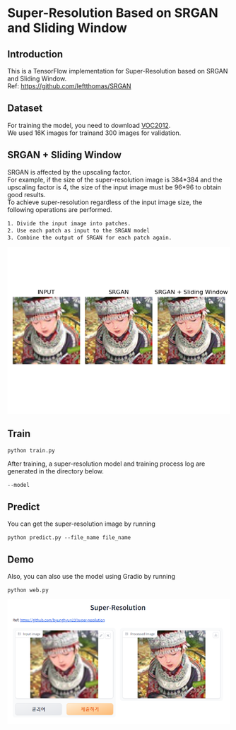 # Super-Resolution Based on SRGAN and Sliding Window

## Introduction
This is a TensorFlow implementation for Super-Resolution based on SRGAN and Sliding Window.  
Ref: https://github.com/leftthomas/SRGAN

## Dataset
For training the model, you need to download [VOC2012](http://host.robots.ox.ac.uk/pascal/VOC/voc2012/).  
We used 16K images for trainand 300 images for validation.

## SRGAN + Sliding Window
SRGAN is affected by the upscaling factor.  
For example, if the size of the super-resolution image is 384\*384 and the upscaling factor is 4, the size of the input image must be 96\*96 to obtain good results.  
To achieve super-resolution regardless of the input image size, the following operations are performed.  
```
1. Divide the input image into patches.
2. Use each patch as input to the SRGAN model
3. Combine the output of SRGAN for each patch again.
```
![image](https://github.com/byunghyun23/super-resolution/blob/main/assets/fig1.png)

## Train
```
python train.py
```
After training, a super-resolution model and training process log are generated in the directory below.
```
--model
```

## Predict
You can get the super-resolution image by running
```
python predict.py --file_name file_name
```

## Demo
Also, you can also use the model using Gradio by running
```
python web.py
```
![image](https://github.com/byunghyun23/super-resolution/blob/main/assets/fig2.PNG)

